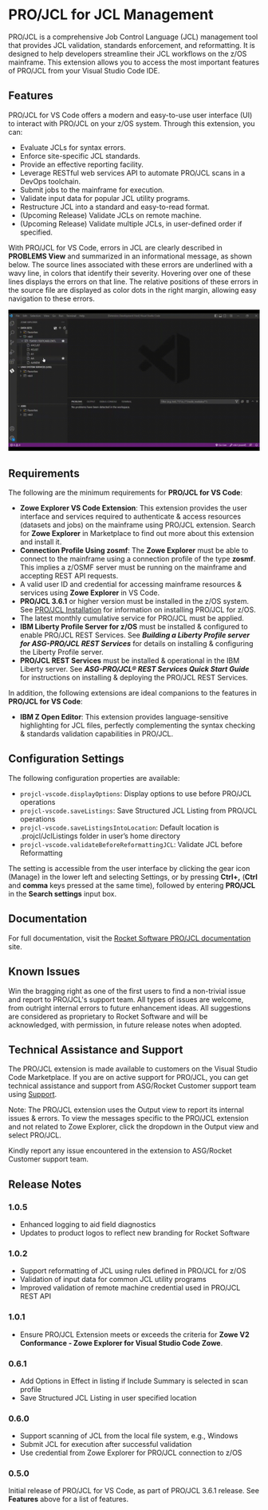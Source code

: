 # PRO/JCL for JCL Management

PRO/JCL is a comprehensive Job Control Language (JCL) management tool that provides JCL validation, standards enforcement, and reformatting. It is designed to help developers streamline their JCL workflows on the z/OS mainframe. This extension allows you to access the most important features of PRO/JCL from your Visual Studio Code IDE.

## Features

PRO/JCL for VS Code offers a modern and easy-to-use user interface (UI) to interact with PRO/JCL on your z/OS system. Through this extension, you can:

* Evaluate JCLs for syntax errors.
* Enforce site-specific JCL standards.
* Provide an effective reporting facility.
* Leverage RESTful web services API to automate PRO/JCL scans in a DevOps toolchain.
* Submit jobs to the mainframe for execution.
* Validate input data for popular JCL utility programs.
* Restructure JCL into a standard and easy-to-read format.
* (Upcoming Release) Validate JCLs on remote machine.
* (Upcoming Release) Validate multiple JCLs, in user-defined order if specified.

With PRO/JCL for VS Code, errors in JCL are clearly described in **PROBLEMS View** and summarized in an informational message, as shown below. The source lines associated with these errors are underlined with a wavy line, in colors that identify their severity. Hovering over one of these lines displays the errors on that line. The relative positions of these errors in the source file are displayed as color dots in the right margin, allowing easy navigation to these errors.

![Result of JCL Scan](resources/animated_scan_result_demo.gif "Result of JCL Scan")

## Requirements

The following are the minimum requirements for **PRO/JCL for VS Code**:

* **Zowe Explorer VS Code Extension**: This extension provides the user interface and services required to authenticate & access resources (datasets and jobs) on the mainframe using PRO/JCL extension. Search for **Zowe Explorer** in Marketplace to find out more about this extension and install it.
* **Connection Profile Using zosmf**: The **Zowe Explorer** must be able to connect to the mainframe using a connection profile of the type **zosmf**. This implies a z/OSMF server must be running on the mainframe and accepting REST API requests.
* A valid user ID and credential for accessing mainframe resources & services using **Zowe Explorer** in VS Code.
* **PRO/JCL 3.6.1** or higher version must be installed in the z/OS system. See [PRO/JCL Installation](https://docs.rocketsoftware.com/bundle/xej1650909120830/page/cpn1644077472909.html) for information on installing PRO/JCL for z/OS.
* The latest monthly cumulative service for PRO/JCL must be applied.
* **IBM Liberty Profile Server for z/OS** must be installed & configured to enable PRO/JCL REST Services. See ***Building a Liberty Profile server for ASG-PRO/JCL REST Services*** for details on installing & configuring the Liberty Profile server.
* **PRO/JCL REST Services** must be installed & operational in the IBM Liberty server. See ***ASG-PRO/JCL® REST Services Quick Start Guide*** for instructions on installing & deploying the PRO/JCL REST Services.

In addition, the following extensions are ideal companions to the features in **PRO/JCL for VS Code**:

* **IBM Z Open Editor**: This extension provides language-sensitive highlighting for JCL files, perfectly complementing the syntax checking & standards validation capabilities in PRO/JCL.

## Configuration Settings

The following configuration properties are available:

* `projcl-vscode.displayOptions`: Display options to use before PRO/JCL operations
* `projcl-vscode.saveListings`: Save Structured JCL Listing from PRO/JCL operations
* `projcl-vscode.saveListingsIntoLocation`: Default location is .projcl/JclListings folder in user’s home directory
* `projcl-vscode.validateBeforeReformattingJCL`: Validate JCL before Reformatting

The setting is accessible from the user interface by clicking the gear icon (Manage) in the lower left and selecting Settings, or by pressing **Ctrl+,** (**Ctrl** and **comma** keys pressed at the same time), followed by entering **PRO/JCL** in the **Search settings** input box.

## Documentation

For full documentation, visit the [Rocket Software PRO/JCL documentation](https://docs.rocketsoftware.com/bundle/xej1650909120830/page/ciq1652427061174.html) site.

## Known Issues

Win the bragging right as one of the first users to find a non-trivial issue and report to PRO/JCL's support team. All types of issues are welcome, from outright internal errors to future enhancement ideas. All suggestions are considered as proprietary to Rocket Software and will be acknowledged, with permission, in future release notes when adopted.

## Technical Assistance and Support

The PRO/JCL extension is made available to customers on the Visual Studio Code Marketplace. If you are on active support for PRO/JCL, you can get technical assistance and support from ASG/Rocket Customer support team using [Support](https://www.asg.com/en/Support/Access-Login.aspx).

Note: The PRO/JCL extension uses the Output view to report its internal issues & errors. To view the messages specific to the PRO/JCL extension and not related to Zowe Explorer, click the dropdown in the Output view and select PRO/JCL.

Kindly report any issue encountered in the extension to ASG/Rocket Customer support team.

## Release Notes

### 1.0.5

* Enhanced logging to aid field diagnostics
* Updates to product logos to reflect new branding for Rocket Software

### 1.0.2

* Support reformatting of JCL using rules defined in PRO/JCL for z/OS
* Validation of input data for common JCL utility programs
* Improved validation of remote machine credential used in PRO/JCL REST API

### 1.0.1

* Ensure PRO/JCL Extension meets or exceeds the criteria for **Zowe V2 Conformance - Zowe Explorer for Visual Studio Code Zowe**.

### 0.6.1

* Add Options in Effect in listing if Include Summary is selected in scan profile
* Save Structured JCL Listing in user specified location

### 0.6.0

* Support scanning of JCL from the local file system, e.g., Windows
* Submit JCL for execution after successful validation
* Use credential from Zowe Explorer for PRO/JCL connection to z/OS

### 0.5.0

Initial release of PRO/JCL for VS Code, as part of PRO/JCL 3.6.1 release. See **Features** above for a list of features.
